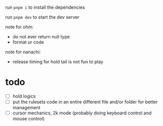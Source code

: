 run ``pnpm i`` to install the dependencies

run ``pnpm dev`` to start the dev server

note for ohm: 
- do not ever return null type
- format ur code

note for nanachi:
- release timing for hold tail is not fun to play


# todo
- [ ] hold logics
- [ ] put the rulesets code in an entire different file and/or folder for better management 
- [ ] cursor mechanics, 2k mode (probably doing keyboard control and mouse control)